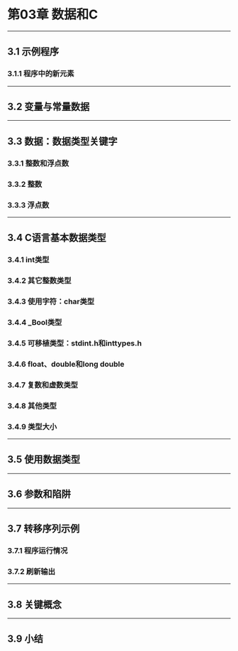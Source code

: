 # 第03章 数据和C
---
## 3.1 示例程序
### 3.1.1 程序中的新元素
---
## 3.2 变量与常量数据
---
## 3.3 数据：数据类型关键字
### 3.3.1 整数和浮点数
### 3.3.2 整数
### 3.3.3 浮点数
---
## 3.4 C语言基本数据类型
### 3.4.1 int类型
### 3.4.2 其它整数类型
### 3.4.3 使用字符：char类型
### 3.4.4 _Bool类型
### 3.4.5 可移植类型：stdint.h和inttypes.h
### 3.4.6 float、double和long double
### 3.4.7 复数和虚数类型
### 3.4.8 其他类型
### 3.4.9 类型大小
---
## 3.5 使用数据类型
---
## 3.6 参数和陷阱
---
## 3.7 转移序列示例
### 3.7.1 程序运行情况
### 3.7.2 刷新输出
---
## 3.8 关键概念
---
## 3.9 小结
